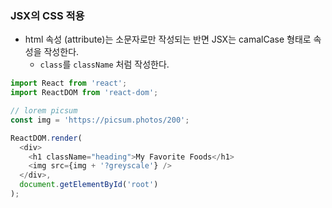 ### JSX의 CSS 적용

- html 속성 (attribute)는 소문자로만 작성되는 반면 JSX는 camalCase 형태로 속성을 작성한다.
  - `class`를 `className` 처럼 작성한다.

```javascript
import React from 'react';
import ReactDOM from 'react-dom';

// lorem picsum
const img = 'https://picsum.photos/200';

ReactDOM.render(
  <div>
    <h1 className="heading">My Favorite Foods</h1>
    <img src={img + '?greyscale'} />
  </div>,
  document.getElementById('root')
);
```

